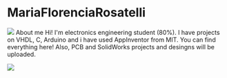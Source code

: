 # MariaFlorenciaRosatelli
![](https://images-wixmp-ed30a86b8c4ca887773594c2.wixmp.com/f/3eca2708-e5de-4905-a210-d627835a9491/dacgjfa-794379e2-95f8-42e0-85dc-72b513218809.gif?token=eyJ0eXAiOiJKV1QiLCJhbGciOiJIUzI1NiJ9.eyJzdWIiOiJ1cm46YXBwOjdlMGQxODg5ODIyNjQzNzNhNWYwZDQxNWVhMGQyNmUwIiwiaXNzIjoidXJuOmFwcDo3ZTBkMTg4OTgyMjY0MzczYTVmMGQ0MTVlYTBkMjZlMCIsIm9iaiI6W1t7InBhdGgiOiJcL2ZcLzNlY2EyNzA4LWU1ZGUtNDkwNS1hMjEwLWQ2Mjc4MzVhOTQ5MVwvZGFjZ2pmYS03OTQzNzllMi05NWY4LTQyZTAtODVkYy03MmI1MTMyMTg4MDkuZ2lmIn1dXSwiYXVkIjpbInVybjpzZXJ2aWNlOmZpbGUuZG93bmxvYWQiXX0.Qr9sQNPiZP673i7TZDYtXEP1msVQ2cQLH4NK4ELn_OY) About me
Hi! I'm electronics engineering student (80%). I have projects on VHDL, C, Arduino and i have used  AppInventor from MIT. You can find everything here! Also, PCB and SolidWorks projects and desingns will be uploaded. 

![](https://images-wixmp-ed30a86b8c4ca887773594c2.wixmp.com/f/65159c1d-3ce8-4d86-b451-4ea06bf08cb0/den45a8-f4dbc236-0e92-4b92-b36f-8336a42f8dca.gif?token=eyJ0eXAiOiJKV1QiLCJhbGciOiJIUzI1NiJ9.eyJzdWIiOiJ1cm46YXBwOjdlMGQxODg5ODIyNjQzNzNhNWYwZDQxNWVhMGQyNmUwIiwiaXNzIjoidXJuOmFwcDo3ZTBkMTg4OTgyMjY0MzczYTVmMGQ0MTVlYTBkMjZlMCIsIm9iaiI6W1t7InBhdGgiOiJcL2ZcLzY1MTU5YzFkLTNjZTgtNGQ4Ni1iNDUxLTRlYTA2YmYwOGNiMFwvZGVuNDVhOC1mNGRiYzIzNi0wZTkyLTRiOTItYjM2Zi04MzM2YTQyZjhkY2EuZ2lmIn1dXSwiYXVkIjpbInVybjpzZXJ2aWNlOmZpbGUuZG93bmxvYWQiXX0.Ui1kJmm8w6W0GcwK4Qfud_9s7eVEqY9qd2JsdOCn5Fk)
